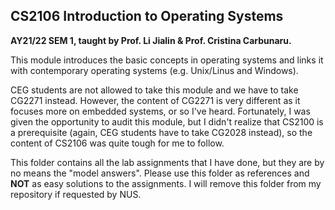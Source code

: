 ## CS2106 Introduction to Operating Systems

**AY21/22 SEM 1, taught by Prof. Li Jialin & Prof. Cristina Carbunaru.**

This module introduces the basic concepts in operating systems and links it 
with contemporary operating systems (e.g. Unix/Linus and Windows).

CEG students are not allowed to take this module and we have to take CG2271 
instead. However, the content of CG2271 is very different as it focuses more on 
embedded systems, or so I've heard. Fortunately, I was given the opportunity to 
audit this module, but I didn't realize that CS2100 is a prerequisite (again, 
CEG students have to take CG2028 instead), so the content of CS2106 was quite 
tough for me to follow.

This folder contains all the lab assignments that I have done, but they are by 
no means the "model answers". Please use this folder as references and **NOT** 
as easy solutions to the assignments. I will remove this folder from my 
repository if requested by NUS.
